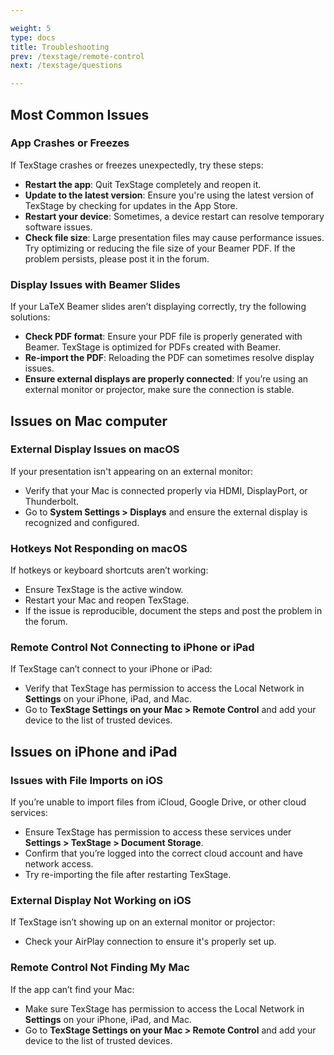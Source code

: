 ```yaml
---

weight: 5 
type: docs  
title: Troubleshooting  
prev: /texstage/remote-control  
next: /texstage/questions  

---
```


## Most Common Issues

### App Crashes or Freezes

If TexStage crashes or freezes unexpectedly, try these steps:

- **Restart the app**: Quit TexStage completely and reopen it.
- **Update to the latest version**: Ensure you're using the latest version of TexStage by checking for updates in the App Store.
- **Restart your device**: Sometimes, a device restart can resolve temporary software issues.
- **Check file size**: Large presentation files may cause performance issues. Try optimizing or reducing the file size of your Beamer PDF. If the problem persists, please post it in the forum.

### Display Issues with Beamer Slides

If your LaTeX Beamer slides aren’t displaying correctly, try the following solutions:

- **Check PDF format**: Ensure your PDF file is properly generated with Beamer. TexStage is optimized for PDFs created with Beamer.
- **Re-import the PDF**: Reloading the PDF can sometimes resolve display issues.
- **Ensure external displays are properly connected**: If you’re using an external monitor or projector, make sure the connection is stable.

## Issues on Mac computer

### External Display Issues on macOS

If your presentation isn't appearing on an external monitor:

- Verify that your Mac is connected properly via HDMI, DisplayPort, or Thunderbolt.
- Go to **System Settings > Displays** and ensure the external display is recognized and configured.

### Hotkeys Not Responding on macOS

If hotkeys or keyboard shortcuts aren’t working:

- Ensure TexStage is the active window.
- Restart your Mac and reopen TexStage.
- If the issue is reproducible, document the steps and post the problem in the forum.

### Remote Control Not Connecting to iPhone or iPad

If TexStage can’t connect to your iPhone or iPad:

- Verify that TexStage has permission to access the Local Network in **Settings** on your iPhone, iPad, and Mac.
- Go to **TexStage Settings on your Mac > Remote Control** and add your device to the list of trusted devices.

## Issues on iPhone and iPad

### Issues with File Imports on iOS

If you’re unable to import files from iCloud, Google Drive, or other cloud services:

- Ensure TexStage has permission to access these services under **Settings > TexStage > Document Storage**.
- Confirm that you’re logged into the correct cloud account and have network access.
- Try re-importing the file after restarting TexStage.

### External Display Not Working on iOS

If TexStage isn’t showing up on an external monitor or projector:

- Check your AirPlay connection to ensure it's properly set up.

### Remote Control Not Finding My Mac

If the app can’t find your Mac:

- Make sure TexStage has permission to access the Local Network in **Settings** on your iPhone, iPad, and Mac.
- Go to **TexStage Settings on your Mac > Remote Control** and add your device to the list of trusted devices.
